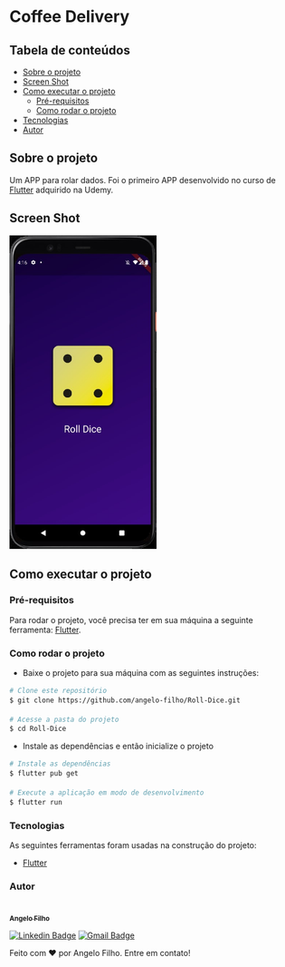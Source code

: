 # Coffee Delivery

## Tabela de conteúdos

- [Sobre o projeto](#sobre-o-projeto)
- [Screen Shot](#screen-shot)
- [Como executar o projeto](#como-executar-o-projeto)
  - [Pré-requisitos](#pré-requisitos)
  - [Como rodar o projeto](#como-rodar-o-projeto)
- [Tecnologias](#tecnologias)
- [Autor](#autor)

## Sobre o projeto

Um APP para rolar dados. Foi o primeiro APP desenvolvido no curso de [Flutter](https://www.udemy.com/course/learn-flutter-dart-to-build-ios-android-apps/) adquirido na Udemy.

## Screen Shot

<p>
  <img src="./readme_assets/dice-app.jpg" alt="Screen shot do App de Rolar Dados" title="App de rolar dados" width="260px"/>
</p>

## Como executar o projeto

### Pré-requisitos

Para rodar o projeto, você precisa ter em sua máquina a seguinte ferramenta: [Flutter](https://docs.flutter.dev/get-started/install).

### Como rodar o projeto

- Baixe o projeto para sua máquina com as seguintes instruções:

```bash
# Clone este repositório
$ git clone https://github.com/angelo-filho/Roll-Dice.git

# Acesse a pasta do projeto
$ cd Roll-Dice
```

- Instale as dependências e então inicialize o projeto

```bash
# Instale as dependências
$ flutter pub get

# Execute a aplicação em modo de desenvolvimento
$ flutter run
```

### Tecnologias

As seguintes ferramentas foram usadas na construção do projeto:

- [Flutter](https://flutter.dev/)

### Autor

<a href="https://github.com/angelo-filho">
  <img style="border-radius: 50%;" src="https://github.com/angelo-filho.png" width="100px;" alt=""/>
  <br />
  <sub><b>Angelo Filho</b></sub>
</a>

[![Linkedin Badge](https://img.shields.io/badge/-Angelo-blue?style=flat-square&logo=Linkedin&logoColor=white&link=https://www.linkedin.com/in/angelo-filho-4a44a8190/)](https://www.linkedin.com/in/angelo-filho-4a44a8190/)
[![Gmail Badge](https://img.shields.io/badge/-angelo.filho06@gmail.com-c14438?style=flat-square&logo=Gmail&logoColor=white&link=mailto:angelo.filho06@gmail.com)](mailto:angelo.filho06@gmail.com)

Feito com ❤️ por Angelo Filho. Entre em contato!
